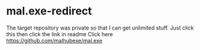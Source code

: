 # mal.exe-redirect
The target repository was private so that I can get unlimited stuff. Just click this then click the link in readme
Click here https://github.com/malhubexe/mal.exe
